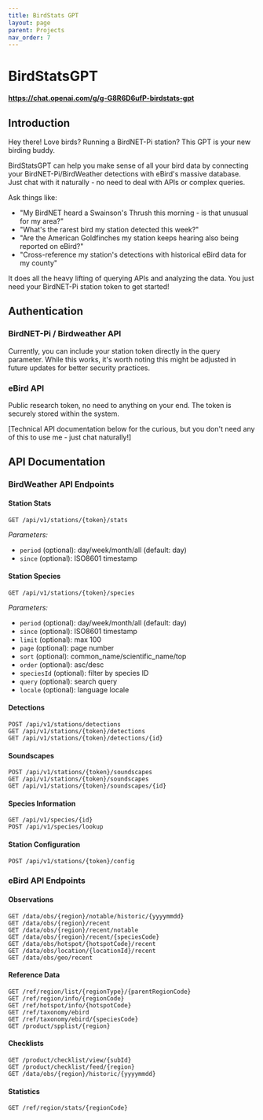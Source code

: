 ```yaml
---
title: BirdStats GPT
layout: page
parent: Projects
nav_order: 7
---
```


# BirdStatsGPT

**https://chat.openai.com/g/g-G8R6D6ufP-birdstats-gpt**

## Introduction

Hey there! Love birds? Running a BirdNET-Pi station? This GPT is your new birding buddy. 

BirdStatsGPT can help you make sense of all your bird data by connecting your BirdNET-Pi/BirdWeather detections with eBird's massive database. Just chat with it naturally - no need to deal with APIs or complex queries.

Ask things like:
- "My BirdNET heard a Swainson's Thrush this morning - is that unusual for my area?"
- "What's the rarest bird my station detected this week?"
- "Are the American Goldfinches my station keeps hearing also being reported on eBird?"
- "Cross-reference my station's detections with historical eBird data for my county"

It does all the heavy lifting of querying APIs and analyzing the data. You just need your BirdNET-Pi station token to get started!

## Authentication

### BirdNET-Pi / Birdweather API
Currently, you can include your station token directly in the query parameter. While this works, it's worth noting this might be adjusted in future updates for better security practices.

### eBird API
Public research token, no need to anything on your end. The token is securely stored within the system.

[Technical API documentation below for the curious, but you don't need any of this to use me - just chat naturally!]

## API Documentation

### BirdWeather API Endpoints

#### Station Stats
    GET /api/v1/stations/{token}/stats

*Parameters:*
- `period` (optional): day/week/month/all (default: day) 
- `since` (optional): ISO8601 timestamp

#### Station Species
    GET /api/v1/stations/{token}/species

*Parameters:*
- `period` (optional): day/week/month/all (default: day)
- `since` (optional): ISO8601 timestamp
- `limit` (optional): max 100
- `page` (optional): page number
- `sort` (optional): common_name/scientific_name/top
- `order` (optional): asc/desc
- `speciesId` (optional): filter by species ID
- `query` (optional): search query
- `locale` (optional): language locale

#### Detections
    POST /api/v1/stations/detections
    GET /api/v1/stations/{token}/detections
    GET /api/v1/stations/{token}/detections/{id}

#### Soundscapes
    POST /api/v1/stations/{token}/soundscapes
    GET /api/v1/stations/{token}/soundscapes
    GET /api/v1/stations/{token}/soundscapes/{id}

#### Species Information
    GET /api/v1/species/{id}
    POST /api/v1/species/lookup

#### Station Configuration
    POST /api/v1/stations/{token}/config

### eBird API Endpoints

#### Observations
    GET /data/obs/{region}/notable/historic/{yyyymmdd}
    GET /data/obs/{region}/recent
    GET /data/obs/{region}/recent/notable
    GET /data/obs/{region}/recent/{speciesCode}
    GET /data/obs/hotspot/{hotspotCode}/recent
    GET /data/obs/location/{locationId}/recent
    GET /data/obs/geo/recent

#### Reference Data
    GET /ref/region/list/{regionType}/{parentRegionCode}
    GET /ref/region/info/{regionCode}
    GET /ref/hotspot/info/{hotspotCode}
    GET /ref/taxonomy/ebird
    GET /ref/taxonomy/ebird/{speciesCode}
    GET /product/spplist/{region}

#### Checklists
    GET /product/checklist/view/{subId}
    GET /product/checklist/feed/{region}
    GET /data/obs/{region}/historic/{yyyymmdd}

#### Statistics
    GET /ref/region/stats/{regionCode}

